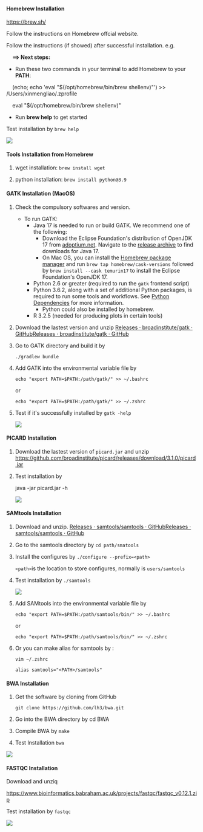 #### Homebrew Installation

https://brew.sh/

Follow the instructions on Homebrew offcial website.  

Follow the instructions (if showed) after successful installation.  e.g. 

    **==> Next steps:**

- Run these two commands in your terminal to add Homebrew to your **PATH**:

    (echo; echo 'eval "$(/opt/homebrew/bin/brew shellenv)"') >> /Users/xinmengliao/.zprofile

    eval "$(/opt/homebrew/bin/brew shellenv)"

- Run **brew help** to get started

Test installation by `brew help`

![](/Users/xinmengliao/Library/Application%20Support/marktext/images/2023-10-18-17-23-35-image.png)

#### Tools Installation from Homebrew

1. wget installation: `brew install wget`

2. python installation: `brew install python@3.9`

#### GATK Installation (MacOS)

1. Check the compulsory softwares and version.  
   
   - To run GATK:
     - Java 17 is needed to run or build GATK. We recommend one of the following:
       - Download the Eclipse Foundation's distribution of OpenJDK 17 from [adoptium.net](https://adoptium.net/). Navigate to the [release archive](https://adoptium.net/temurin/archive/?version=17) to find downloads for Java 17.
       - On Mac OS, you can install the [Homebrew package manager](https://brew.sh/) and run `brew tap homebrew/cask-versions` followed by `brew install --cask temurin17` to install the Eclipse Foundation's OpenJDK 17.
     - Python 2.6 or greater (required to run the `gatk` frontend script)
     - Python 3.6.2, along with a set of additional Python packages, is required to run some tools and workflows. See [Python Dependencies](https://github.com/broadinstitute/gatk#python) for more information. 
       - Python could also be installed by homebrew. 
     - R 3.2.5 (needed for producing plots in certain tools)

2. Download the lastest version and unzip [Releases · broadinstitute/gatk · GitHub](https://github.com/broadinstitute/gatk/releases)[Releases · broadinstitute/gatk · GitHub](https://github.com/broadinstitute/gatk/releases)

3. Go to GATK directory and build it by 
   
   `./gradlew bundle`

4. Add GATK into the environmental variable file by 
   
   `echo "export PATH=$PATH:/path/gatk/" >> ~/.bashrc`
   
   or 
   
   `echo "export PATH=$PATH:/path/gatk/" >> ~/.zshrc`

5. Test if it's successfully installed by `gatk -help`
   
   ![](/Users/xinmengliao/Library/Application%20Support/marktext/images/2023-10-16-23-50-02-image.png)

#### 

#### PICARD Installation

1. Download the lastest version of `picard.jar` and unzip https://github.com/broadinstitute/picard/releases/download/3.1.0/picard.jar

2. Test installation by 
   
   java -jar picard.jar -h
   
   ![](/Users/xinmengliao/Library/Application%20Support/marktext/images/2023-10-16-23-56-37-image.png)

#### 

#### SAMtools Installation

1. Download and unzip. [Releases · samtools/samtools · GitHub](https://github.com/samtools/samtools/releases/)[Releases · samtools/samtools · GitHub](https://github.com/samtools/samtools/releases/)

2. Go to the samtools directory by `cd path/smatools`

3. Install the configures by `./configure --prefix=<path>`
   
   `<path>`is the location to store configures, normally is `users/samtools`

4. Test installation by `./samtools`
   
   ![](/Users/xinmengliao/Library/Application%20Support/marktext/images/2023-10-17-00-05-59-image.png)

5. Add SAMtools into the environmental variable file by
   
   `echo "export PATH=$PATH:/path/samtools/bin/" >> ~/.bashrc`
   
   or
   
   `echo "export PATH=$PATH:/path/samtools/bin/" >> ~/.zshrc`

6. Or you can make alias for samtools by :
   
   `vim ~/.zshrc`
   
   `alias samtools="<PATH>/samtools"`

#### 

#### BWA Installation

1. Get the software by cloning from GitHub
   
    `git clone https://github.com/lh3/bwa.git`

2. Go into the BWA directory  by cd BWA

3. Compile BWA by `make`

4. Test Installation `bwa`

![](/Users/xinmengliao/Library/Application%20Support/marktext/images/2023-10-17-01-16-28-image.png)

#### FASTQC Installation

Download and unziq

https://www.bioinformatics.babraham.ac.uk/projects/fastqc/fastqc_v0.12.1.zip

Test installation by `fastqc`

![](/Users/xinmengliao/Library/Application%20Support/marktext/images/2023-10-17-10-14-20-image.png)
